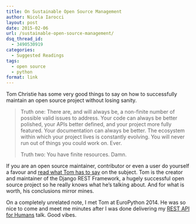```yaml
---
title: On Sustainable Open Source Management
author: Nicola Iarocci
layout: post
date: 2015-02-06
url: /sustainable-open-source-management/
dsq_thread_id:
  - 3490530919
categories:
  - Suggested Readings
tags:
  - open source
  - python
format: link
---
```

Tom Christie has some very good things to say on how to successfully maintain an open source project without losing sanity.

> Truth one: There are, and will always be, a non-finite number of possible valid issues to address. Your code can always be better polished, your APIs better defined, and your project more fully featured. Your documentation can always be better. The ecosystem within which your project lives is constantly evolving. You will never run out of things you could work on. Ever.
> 
> Truth two: You have finite resources. Damn. 

If you are an open source maintainer, contributor or even a user do yourself a favour and [read what Tom has to say][1] on the subject. Tom is the creator and maintainer of the Django REST Framework, a hugely successful open source project so he really knows what he&#8217;s talking about. And for what is worth, his conclusions mirror mines.

On a completely unrelated note, I met Tom at EuroPython 2014. He was so nice to come and meet me minutes after I was done delivering my [REST API for Humans][2] talk. Good vibes.

 [1]: http://www.dabapps.com/blog/sustainable-open-source-management/
 [2]: https://speakerdeck.com/nicola/eve-rest-api-for-humans
